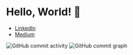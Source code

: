 # Hello, World! 👋

- [LinkedIn](linkedin.com/in/gayan98)
- [Medium](https://medium.com/@pathirage)

![GitHub commit activity](https://img.shields.io/github/commit-activity/m/Gayan-98/Gayan-98)
![GitHub commit graph](https://github.com/users/Gayan-98/contributions)
